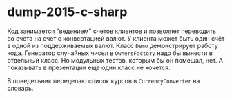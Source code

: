 ﻿# dump-2015-c-sharp

Код занимается "ведением" счетов клиентов и позволяет переводить со счета на счет с конвертацией валют. У клиента может быть один счёт в одной из поддерживаемых валют.
Класс `Demo` демонстрирует работу кода.
Генератор случайных чисел в `OwnersFactory` надо бы вынести в отдельный класс. Но модульных тестов, которым бы он помешал, нет. А показывать в презентации еще один класс не хочется.

В понедельник переделаю список курсов в `CurrencyConverter` на словарь.
